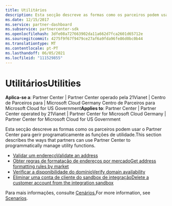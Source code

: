 ```yaml
---
title: Utilitários
description: Esta secção descreve as formas como os parceiros podem usar o Centro de Parceiros para gerir programáticamente funções de utilidade.
ms.date: 12/15/2017
ms.service: partner-dashboard
ms.subservice: partnercenter-sdk
ms.openlocfilehash: 3dfe08a727663902da11a662d7fca2601d65712e
ms.sourcegitcommit: 4275f9f67f9479ce27af6a9fda96fe86d0bc0b44
ms.translationtype: MT
ms.contentlocale: pt-PT
ms.lasthandoff: 06/05/2021
ms.locfileid: "111529855"
---
```

# <a name="utilities"></a><span data-ttu-id="8c3b6-103">Utilitários</span><span class="sxs-lookup"><span data-stu-id="8c3b6-103">Utilities</span></span>

<span data-ttu-id="8c3b6-104">**Aplica-se a**: Partner Center | Partner Center operado pela 21Vianet | Centro de Parceiros para | Microsoft Cloud Germany Centro de Parceiros para Microsoft Cloud for US Government</span><span class="sxs-lookup"><span data-stu-id="8c3b6-104">**Applies to**: Partner Center | Partner Center operated by 21Vianet | Partner Center for Microsoft Cloud Germany | Partner Center for Microsoft Cloud for US Government</span></span>

<span data-ttu-id="8c3b6-105">Esta secção descreve as formas como os parceiros podem usar o Partner Center para gerir programaticamente as funções de utilidade.</span><span class="sxs-lookup"><span data-stu-id="8c3b6-105">This section describes the ways that partners can use Partner Center to programmatically manage utility functions.</span></span>

- [<span data-ttu-id="8c3b6-106">Validar um endereço</span><span class="sxs-lookup"><span data-stu-id="8c3b6-106">Validate an address</span></span>](validate-an-address.md)
- [<span data-ttu-id="8c3b6-107">Obter regras de formatação de endereços por mercado</span><span class="sxs-lookup"><span data-stu-id="8c3b6-107">Get address formatting rules by market</span></span>](get-market-specific-validation-data.md)
- [<span data-ttu-id="8c3b6-108">Verificar a disponibilidade do domínio</span><span class="sxs-lookup"><span data-stu-id="8c3b6-108">Verify domain availability</span></span>](verify-domain-availability.md)
- [<span data-ttu-id="8c3b6-109">Eliminar uma conta de cliente do sandbox de integração</span><span class="sxs-lookup"><span data-stu-id="8c3b6-109">Delete a customer account from the integration sandbox</span></span>](delete-a-customer-account-from-the-integration-sandbox.md)

<span data-ttu-id="8c3b6-110">Para mais informações, consulte [Cenários.](scenarios.md)</span><span class="sxs-lookup"><span data-stu-id="8c3b6-110">For more information, see [Scenarios](scenarios.md).</span></span>